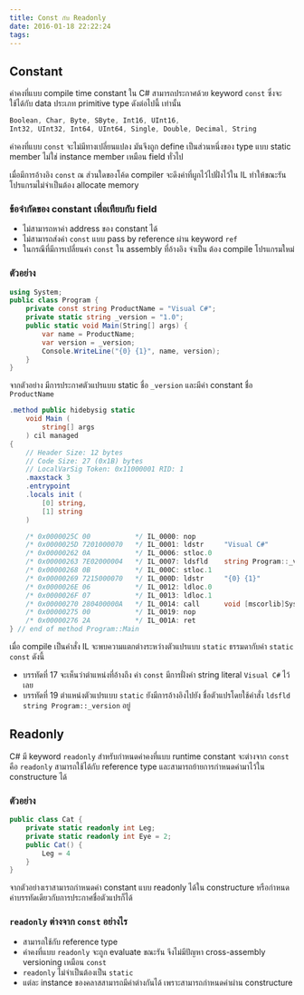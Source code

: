 ```yaml
---
title: Const กับ Readonly
date: 2016-01-18 22:22:24
tags:
---
```


## Constant

ค่าคงที่แบบ compile time constant ใน C# สามารถประกาศด้วย keyword `const` ซึ่งจะใช้ได้กับ data ประเภท primitive type ดังต่อไปนี้ เท่านั้น

```csharp
Boolean, Char, Byte, SByte, Int16, UInt16,
Int32, UInt32, Int64, UInt64, Single, Double, Decimal, String
```

ค่าคงที่แบบ `const` จะไม่มีทางเปลี่ยนแปลง มันจึงถูก define เป็นส่วนหนึ่งของ type แบบ static member ไม่ใช่ instance member เหมือน field ทั่วไป

เมื่อมีการอ้างอิง `const` ณ ส่วนใดของโค้ด compiler จะดึงค่าที่ผูกไว้ไปฝั่งไว้ใน IL ทำให้ขณะรันโปรแกรมไม่จำเป็นต้อง allocate memory

### ข้อจำกัดของ constant เพื่อเทียบกับ field

- ไม่สามารถหาค่า address ของ constant ได้
- ไม่สามารถส่งค่า `const` แบบ pass by reference ผ่าน keyword `ref`
- ในกรณีที่มีการเปลี่ยนค่า `const` ใน assembly ที่อ้างอิง จำเป็น ต้อง compile โปรแกรมใหม่

### ตัวอย่าง

``` csharp
using System;
public class Program {
    private const string ProductName = "Visual C#";
    private static string _version = "1.0";
    public static void Main(String[] args) {
        var name = ProductName;
        var version = _version;
        Console.WriteLine("{0} {1}", name, version);
    }
}
```

จากตัวอย่าง มีการประกาศตัวแปรแบบ static ชื่อ `_version` และมีค่า constant ชื่อ `ProductName`

``` csharp
.method public hidebysig static
	void Main (
		string[] args
	) cil managed
{
	// Header Size: 12 bytes
	// Code Size: 27 (0x1B) bytes
	// LocalVarSig Token: 0x11000001 RID: 1
	.maxstack 3
	.entrypoint
	.locals init (
		[0] string,
		[1] string
	)

	/* 0x0000025C 00           */ IL_0000: nop
	/* 0x0000025D 7201000070   */ IL_0001: ldstr     "Visual C#"
	/* 0x00000262 0A           */ IL_0006: stloc.0
	/* 0x00000263 7E02000004   */ IL_0007: ldsfld    string Program::_version
	/* 0x00000268 0B           */ IL_000C: stloc.1
	/* 0x00000269 7215000070   */ IL_000D: ldstr     "{0} {1}"
	/* 0x0000026E 06           */ IL_0012: ldloc.0
	/* 0x0000026F 07           */ IL_0013: ldloc.1
	/* 0x00000270 280400000A   */ IL_0014: call      void [mscorlib]System.Console::WriteLine(string, object, object)
	/* 0x00000275 00           */ IL_0019: nop
	/* 0x00000276 2A           */ IL_001A: ret
} // end of method Program::Main
```

เมื่อ compile เป็นคำสั่ง IL จะพบความแตกต่างระหว่างตัวแปรแบบ `static` ธรรมดากับค่า `static const` ดังนี้

- บรรทัดที่ 17 จะเห็นว่าตำแหน่งที่อ้างถึง ค่า `const` มีการฝั่งค่า string literal `Visual C#` ไว้เลย
- บรรทัดที่ 19 ตำแหน่งตัวแปรแบบ `static` ยังมีการอ้างอิงไปยัง ชื่อตัวแปรโดยใช้คำสั่ง `ldsfld string Program::_version` อยู่


## Readonly

C# มี keyword `readonly` สำหรับกำหนดค่าคงที่แบบ runtime constant จะต่างจาก `const` คือ `readonly` สามารถใช้ได้กับ reference type และสามารถย้ายการกำหนดค่ามาไว้ใน constructure ได้

### ตัวอย่าง

```csharp
public class Cat {
    private static readonly int Leg;
    private static readonly int Eye = 2;
    public Cat() {
        Leg = 4
    }
}
```

จากตัวอย่างเราสามารถกำหนดค่า constant แบบ readonly ได้ใน constructure หรือกำหนดค่าบรรทัดเดียวกับการประกาศชื่อตัวแปรก็ได้

### `readonly` ต่างจาก `const` อย่างไร

- สามารถใช้กับ reference type
- ค่าคงที่แบบ `readonly` จะถูก evaluate ขณะรัน จึงไม่มีปัญหา cross-assembly versioning เหมือน `const`
- `readonly` ไม่จำเป็นต้องเป็น `static`
- แต่ละ instance ของคลาสสามารถมีค่าต่างกันได้ เพราะสามารถกำหนดค่าผ่าน constructure